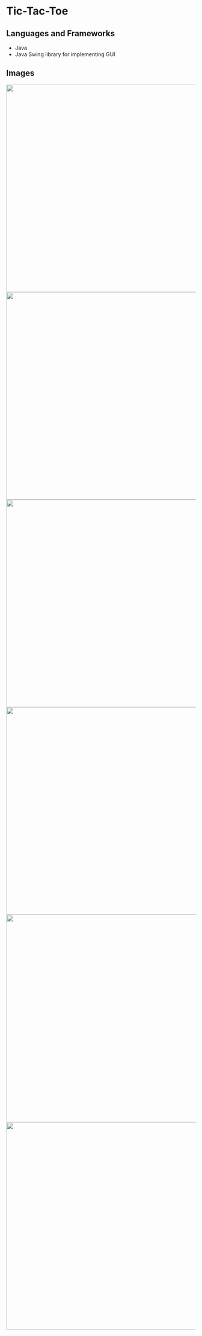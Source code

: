 # Tic-Tac-Toe

## Languages and Frameworks
<ul>
  <li>Java</li>
  <li>Java Swing library for implementing GUI</li>
</ul>

## Images
<img src="https://github.com/s-murtaza-shah/Tic-Tac-Toe/assets/132228459/6ade544d-b57f-4b60-b1b6-c6248bf73f0a" height=550>
<img src="https://github.com/s-murtaza-shah/Tic-Tac-Toe/assets/132228459/7102178c-de4a-458d-90c6-8d47a17b50b3" height=550>
<img src="https://github.com/s-murtaza-shah/Tic-Tac-Toe/assets/132228459/739ab77f-4433-478b-b07a-2b27c4fdc00c" height=550>
<img src="https://github.com/s-murtaza-shah/Tic-Tac-Toe/assets/132228459/e8155231-23aa-4b9d-a11b-bd2be9156e93" height=550>
<img src="https://github.com/s-murtaza-shah/Tic-Tac-Toe/assets/132228459/020ed64e-5d05-4db3-9d76-3d4a5110ee73" height=550>
<img src="https://github.com/s-murtaza-shah/Tic-Tac-Toe/assets/132228459/4fa72698-006e-4708-817e-a66b530c5b15" height=550>
